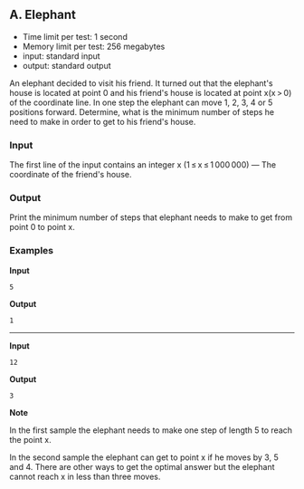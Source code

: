 ## A. Elephant

* Time limit per test: 1 second
* Memory limit per test: 256 megabytes
* input: standard input
* output: standard output

An elephant decided to visit his friend. It turned out that the elephant's house is located at point 0 and his friend's house is located at point x(x > 0) of the coordinate line. In one step the elephant can move 1, 2, 3, 4 or 5 positions forward. Determine, what is the minimum number of steps he need to make in order to get to his friend's house.

### Input
The first line of the input contains an integer x (1 ≤ x ≤ 1 000 000) — The coordinate of the friend's house.

### Output
Print the minimum number of steps that elephant needs to make to get from point 0 to point x.

### Examples

**Input**
```
5
```

**Output**
```
1
```

---

**Input**
```
12
```

**Output**
```
3
```


**Note**

In the first sample the elephant needs to make one step of length 5 to reach the point x.

In the second sample the elephant can get to point x if he moves by 3, 5 and 4. There are other ways to get the optimal answer but the elephant cannot reach x in less than three moves.